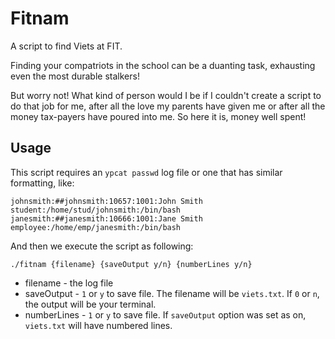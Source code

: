 # Fitnam
A script to find Viets at FIT.

Finding your compatriots in the school can be a duanting task, exhausting even the most durable stalkers!

But worry not! What kind of person would I be if I couldn't create a script to do that job for me, after all the love my parents have given me or after all the money tax-payers have poured into me. So here it is, money well spent!

## Usage

This script requires an `ypcat passwd` log file or one that has similar formatting, like:

    johnsmith:##johnsmith:10657:1001:John Smith student:/home/stud/johnsmith:/bin/bash
    janesmith:##janesmith:10666:1001:Jane Smith employee:/home/emp/janesmith:/bin/bash
    
And then we execute the script as following:

    ./fitnam {filename} {saveOutput y/n} {numberLines y/n}
    
- filename - the log file
- saveOutput - `1` or `y` to save file. The filename will be `viets.txt`. If `0` or `n`, the output will be your terminal.
- numberLines - `1` or `y` to save file. If `saveOutput` option was set as on, `viets.txt` will have numbered lines.
